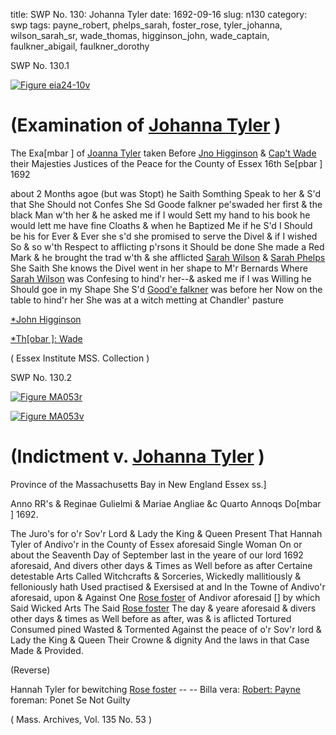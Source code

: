 title: SWP No. 130: Johanna Tyler
date: 1692-09-16
slug: n130
category: swp
tags: payne_robert, phelps_sarah, foster_rose, tyler_johanna, wilson_sarah_sr, wade_thomas, higginson_john, wade_captain, faulkner_abigail, faulkner_dorothy




<div markdown class="doc" id="n130.1">

<div class="doc_id">SWP No. 130.1</div>



<span markdown class="figure">[![Figure eia24-10v](archives/essex/eia/gifs/eia24-10v.gif)](archives/essex/eia/large/eia24-10v.jpg)</span>


# (Examination of [Johanna Tyler](/tag/tyler_johanna.html) )

The Exa[mbar ] of [Joanna Tyler](/tag/tyler_johanna.html) taken Before [Jno Higginson](/tag/higginson_john.html) & [Cap't Wade](/tag/wade_captain.html) their Majesties Justices of the Peace for the County of Essex 16th Se[pbar ] 1692 

about 2 Months agoe (but was Stopt) he Saith Somthing Speak to her & S'd that She Should not Confes She Sd Goode falkner pe'swaded her first & the black Man w'th her & he asked me if I would Sett my hand to his book he would lett me have fine Cloaths & when he Baptized Me if he S'd I Should be his for Ever & Ever she s'd she promised to serve the Divel & if I wished So & so w'th Respect to afflicting p'rsons it Should be done She made a Red Mark & he brought the trad w'th & she afflicted [Sarah Wilson](/tag/wilson_sarah_sr.html) & [Sarah Phelps](/tag/phelps_sarah.html) She Saith She knows the Divel went in her shape to M'r Bernards  Where [Sarah Wilson](/tag/wilson_sarah_sr.html) was Confesing to hind'r her--& asked me if I was Willing he Should goe in my Shape She S'd [Good'e falkner](/tag/faulkner_abigail.html) was before her Now on the table to hind'r her She was at a witch metting at Chandler' pasture

[*John Higginson](/tag/higginson_john.html)

[*Th[obar ]: Wade](/tag/wade_thomas.html)

( Essex Institute MSS. Collection )


</div>



<div markdown class="doc" id="n130.2">

<div class="doc_id">SWP No. 130.2</div>



<span markdown class="figure">[![Figure MA053r](archives/MA135/small/MA053r.jpg)](archives/MA135/large/MA053r.jpg)</span>



<span markdown class="figure">[![Figure MA053v](archives/MA135/small/MA053v.jpg)](archives/MA135/large/MA053v.jpg)</span>


# (Indictment v. [Johanna Tyler](/tag/tyler_johanna.html) )

Province of the Massachusetts Bay in New England Essex ss.] 

Anno RR's & Reginae Gulielmi & Mariae Angliae &c Quarto Annoqs Do[mbar ] 1692. 

 

The Juro's for o'r Sov'r Lord & Lady the King & Queen Present That Hannah Tyler of Andivo'r in the County of Essex aforesaid Single Woman On or about the Seaventh Day of September last in the yeare of our lord 1692 aforesaid, And divers other days & Times as Well before as after Certaine detestable Arts Called Witchcrafts & Sorceries, Wickedly mallitiously & felloniously hath Used practised & Exersised at and In the Towne of Andivo'r aforesaid, upon & Against One [Rose foster](/tag/foster_rose.html) of Andivor aforesaid [] by which Said Wicked Arts The Said [Rose foster](/tag/foster_rose.html) The day & yeare aforesaid & divers other days & times as Well before as after, was & is aflicted Tortured Consumed pined Wasted & Tormented Against the peace of o'r Sov'r lord & Lady the King & Queen Their Crowne & dignity And the laws in that Case Made & Provided.

(Reverse) 

Hannah Tyler for bewitching [Rose foster](/tag/foster_rose.html) -- -- Billa vera: [Robert: Payne](/tag/payne_robert.html) foreman: Ponet Se Not Guilty

( Mass. Archives, Vol. 135 No. 53 )


</div>

